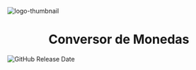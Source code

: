![logo-thumbnail](https://github.com/Franja20022/Conversor-de-Monedas/assets/108689950/ee246cee-631f-41bf-b8c7-21a20b56bad3)
<h1 align="center"> Conversor de Monedas </h1>
<img alt="GitHub Release Date" src="https://img.shields.io/github/release-date/Franja20022/Conversor-de-Monedas">
